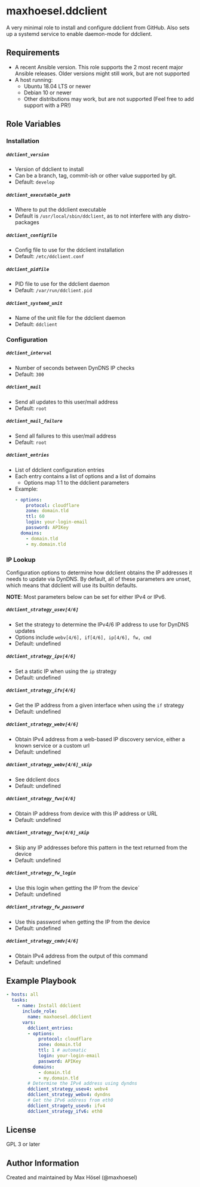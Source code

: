 maxhoesel.ddclient
=========

A very minimal role to install and configure ddclient from GitHub.
Also sets up a systemd service to enable daemon-mode for ddclient.

Requirements
------------

- A recent Ansible version. This role supports the 2 most recent major Ansible releases.
  Older versions might still work, but are not supported
- A host running:
  - Ubuntu 18.04 LTS or newer
  - Debian 10 or newer
  - Other distributions may work, but are not supported (Feel free to add support with a PR!)

Role Variables
--------------

### Installation

##### `ddclient_version`
- Version of ddclient to install
- Can be a branch, tag, commit-ish or other value supported by git.
- Default: `develop`

##### `ddclient_executable_path`
- Where to put the ddclient executable
- Default is `/usr/local/sbin/ddclient`, as to not interfere with any distro-packages

##### `ddclient_configfile`
- Config file to use for the ddclient installation
- Default: `/etc/ddclient.conf`

##### `ddclient_pidfile`
- PID file to use for the ddclient daemon
- Default: `/var/run/ddclient.pid`

##### `ddclient_systemd_unit`
- Name of the unit file for the ddclient daemon
- Default: `ddclient`

### Configuration

##### `ddclient_interval`
- Number of seconds between DynDNS IP checks
- Default: `300`

##### `ddclient_mail`
- Send all updates to this user/mail address
- Default: `root`

##### `ddclient_mail_failure`
- Send all failures to this user/mail address
- Default: `root`

##### `ddclient_entries`
- List of ddclient configuration entries
- Each entry contains a list of options and a list of domains
  - Options map 1:1 to the ddclient parameters
- Example:
  ```yaml
  - options:
      protocol: cloudflare
      zone: domain.tld
      ttl: 60
      login: your-login-email
      password: APIKey
    domains:
      - domain.tld
      - my.domain.tld
  ```

### IP Lookup

Configuration options to determine how ddclient obtains the IP addresses it needs to update via DynDNS.
By default, all of these parameters are unset, which means that ddclient will use its builtin defaults.

**NOTE**: Most parameters below can be set for either IPv4 or IPv6.

##### `ddclient_strategy_usev[4/6]`
- Set the strategy to determine the IPv4/6 IP address to use for DynDNS updates
- Options include `webv[4/6], if[4/6], ip[4/6], fw, cmd`
- Default: undefined

##### `ddclient_strategy_ipv[4/6]`
- Set a static IP when using the `ip` strategy
- Default: undefined

##### `ddclient_strategy_ifv[4/6]`
- Get the IP address from a given interface when using the `if` strategy
- Default: undefined

##### `ddclient_strategy_webv[4/6]`
- Obtain IPv4 address from a web-based IP discovery service, either a known service or a custom url
- Default: undefined

##### `ddclient_strategy_webv[4/6]_skip`
- See ddclient docs
- Default: undefined

##### `ddclient_strategy_fwv[4/6]`
- Obtain IP address from device with this IP address or URL
- Default: undefined

##### `ddclient_strategy_fwv[4/6]_skip`
- Skip any IP addresses before this pattern in the text returned from the device
- Default: undefined

##### `ddclient_strategy_fw_login`
- Use this login when getting the IP from the device`
- Default: undefined

##### `ddclient_strategy_fw_password`
- Use this password when getting the IP from the device
- Default: undefined

##### `ddclient_strategy_cmdv[4/6]`
- Obtain IPv4 address from the output of this command
- Default: undefined


Example Playbook
----------------

```yaml
- hosts: all
  tasks:
    - name: Install ddclient
      include_role:
        name: maxhoesel.ddclient
      vars:
        ddclient_entries:
        - options:
            protocol: cloudflare
            zone: domain.tld
            ttl: 1 # automatic
            login: your-login-email
            password: APIKey
          domains:
            - domain.tld
            - my.domain.tld
        # Determine the IPv4 address using dyndns
        ddclient_strategy_usev4: webv4
        ddclient_strategy_webv4: dyndns
        # Get the IPv6 address from eth0
        ddclient_stragety_usev6: ifv4
        ddclient_strategy_ifv6: eth0
```

License
-------

GPL 3 or later

Author Information
------------------

Created and maintained by Max Hösel (@maxhoesel)
